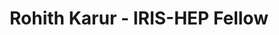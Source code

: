 ---
layout: fellow
pagetype: fellow
permalink: /fellows/rkarur.html
fellow-name: Rohith Karur
title: Rohith Karur - IRIS-HEP Fellow
active: false
dates:
  start: 2021-06-14
  end: 2021-09-13
photo: /assets/images/team/fellows-2021/Rohith-Karur.jpg
institution: UC Berkeley/LBNL
e-mail: r_karur137@berkeley.edu
project_title: Implement hashing-based particle track reconstruction in ACTS
focus-area: ia
project_goal: >
  We will work on implementing similarity hashing techniques using the Approximate
  Nearest Neighbors (ANN) search method using C++ and Python into the ACTS project
  at CERN. The minimization of search complexity in identifying track hits is a tool
  which will be invaluable to data collection at the HL-LHC. After identifying particle
  track clusters using the ANN method, we will then use existing Kalman Filters to
  focus on these clusters to comprehensively perform track reconstruction. We will
  then plan on tuning parameters to optimize both the complexity of the algorithm
  as well as the track reconstruction performance, and maximizing the extent to which
  our code can be parallelized. We will also implement an extension to this project
  in which the track reconstruction is performed with neural networks instead of Kalman
  filter.
mentors:
- Louis-Guillaume Gagnon (UC Berkeley)
- Heather Gray (UC Berkeley, LBNL)
proposal: /assets/pdf/Fellow-Rohith-Karur-Proposal.pdf
presentations:
- title: ANNs for ACTS
  date: 2021-10-18
  url: https://indico.cern.ch/event/1071423/contributions/4505208/attachments/2330053/3970339/ACTS%20LBL%20Presentation.pdf
  meetingurl: https://indico.cern.ch/event/1071423/
  recordingurl: https://youtu.be/jAyJSDiWxhw
  focus-area: ia
github-username: rkarur

linkedin-profile: https://www.linkedin.com/in/rohith-karur-2007bb16a/
---